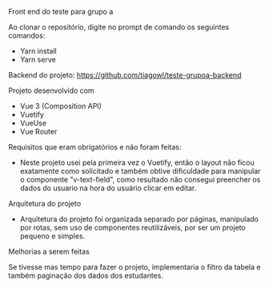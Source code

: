 Front end do teste para grupo a

Ao clonar o repositório, digite no prompt de comando os seguintes comandos:

- Yarn install
- Yarn serve

Backend do projeto: https://github.com/tiagowl/teste-grupoa-backend

Projeto desenvolvido com

- Vue 3 (Composition API) 
- Vuetify
- VueUse
- Vue Router

Requisitos que eram obrigatórios e não foram feitas:

- Neste projeto usei pela primeira vez o Vuetify, então o layout não ficou exatamente como solicitado e também obtive dificuldade para manipular o componente "v-text-field", como resultado não consegui preencher os dados do usuario na hora do usuário clicar em editar.

Arquitetura do projeto

- Arquitetura do projeto foi organizada separado por páginas, manipulado por rotas, sem uso de componentes reutilizáveis, por ser um projeto pequeno e simples.

Melhorias a serem feitas

Se tivesse mas tempo para fazer o projeto, implementaria o filtro da tabela e também paginação dos dados dos estudantes.